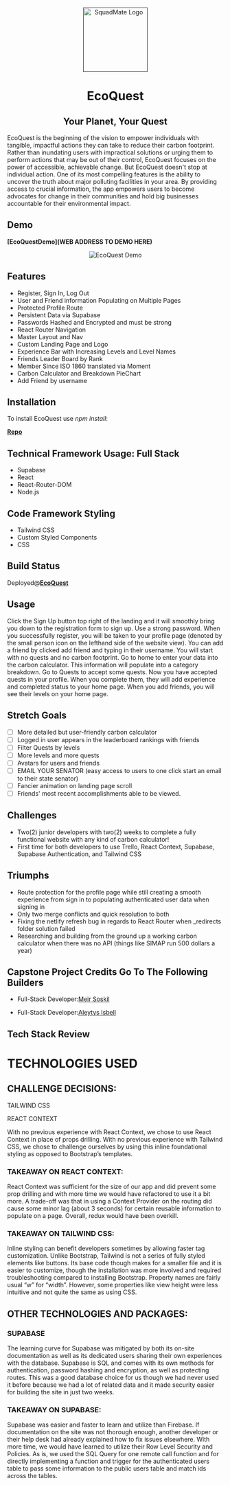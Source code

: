 <p align="center">
  <a href="" rel="" target="_blank"><img width="150" src="https://github.com/brittani-ericksen/SquadMate-Frontend/blob/main/public/squadmatelogo.png" alt="SquadMate Logo"></a></p>
</p>

<h1 align="center">EcoQuest</h1>
<h2 align="center">Your Planet, Your Quest</h2>
</div>

 EcoQuest is the beginning of the vision to empower individuals with tangible, impactful actions they can take to reduce their carbon footprint. Rather than inundating users with impractical solutions or urging them to perform actions that may be out of their control, EcoQuest focuses on the power of accessible, achievable change.
But EcoQuest doesn't stop at individual action. One of its most compelling features is the ability to uncover the truth about major polluting facilities in your area. By providing access to crucial information, the app empowers users to become advocates for change in their communities and hold big businesses accountable for their environmental impact.

 
## Demo
**[EcoQuestDemo](WEB ADDRESS TO DEMO HERE)**
<p align="center">
<img src="SCREENSHOT HERE" alt="EcoQuest Demo"></a>
</p>

## Features
- Register, Sign In, Log Out
- User and Friend information Populating on Multiple Pages
- Protected Profile Route
- Persistent Data via Supabase
- Passwords Hashed and Encrypted and must be strong
- React Router Navigation
- Master Layout and Nav
- Custom Landing Page and Logo
- Experience Bar with Increasing Levels and Level Names
- Friends Leader Board by Rank
- Member Since ISO 1860 translated via Moment
- Carbon Calculator and Breakdown PieChart
- Add Friend by username

## Installation
To install EcoQuest use *npm install*:

**[Repo](https://github.com/Meisosk/ecoQuest)**


## Technical Framework Usage: Full Stack 
- Supabase
- React
- React-Router-DOM
- Node.js

## Code Framework Styling
- Tailwind CSS
- Custom Styled Components
- CSS


## Build Status
Deployed@**[EcoQuest](https://eco-quest.netlify.app/)**

## Usage
Click the Sign Up button top right of the landing and it will smoothly bring you down to the registration form to sign up. Use a strong password. When you successfully register, you will be taken to your profile page (denoted by the small person icon on the lefthand side of the website view). You can add a friend by clicked add friend and typing in their username. You will start with no quests and no carbon footprint. Go to home to enter your data into the carbon calculator. This information will populate into a category breakdown. Go to Quests to accept some quests. Now you have accepted quests in your profile. When you complete them, they will add experience and completed status to your home page. When you add friends, you will see their levels on your home page. 


## Stretch Goals
- [ ] More detailed but user-friendly carbon calculator
- [ ] Logged in user appears in the leaderboard rankings with friends
- [ ] Filter Quests by levels
- [ ] More levels and more quests
- [ ] Avatars for users and friends
- [ ] EMAIL YOUR SENATOR (easy access to users to one click start an email to their state senator)
- [ ] Fancier animation on landing page scroll
- [ ] Friends' most recent accomplishments able to be viewed. 

## Challenges
- Two(2) junior developers with two(2) weeks to complete a fully functional website with any kind of carbon calculator!
- First time for both developers to use Trello, React Context, Supabase, Supabase Authentication, and Tailwind CSS

## Triumphs
- Route protection for the profile page while still creating a smooth experience from sign in to populating authenticated user data when signing in
- Only two merge conflicts and quick resolution to both
- Fixing the netlify refresh bug in regards to React Router when _redirects folder solution failed
- Researching and building from the ground up a working carbon calculator when there was no API (things like SIMAP run 500 dollars a year)

## Capstone Project Credits Go To The Following Builders
 
- Full-Stack Developer:[Meir Soskil](https://www.linkedin.com/in/meir-soskil/) 

- Full-Stack Developer:[Aleytys Isbell](https://www.linkedin.com/in/aleytys-isbell/) 




## Tech Stack Review

<h1>TECHNOLOGIES USED</h1>

<h2>CHALLENGE DECISIONS:</h2>

TAILWIND CSS

REACT CONTEXT

With no previous experience with React Context, we chose to use React Context in place of props drilling. With no previous experience with Tailwind CSS, we chose to challenge ourselves by using this inline foundational styling as opposed to Bootstrap’s templates.

<h3>TAKEAWAY ON REACT CONTEXT:</h3>
React Context was sufficient for the size of our app and did prevent some prop drilling and with more time we would have refactored to use it a bit more. A trade-off was that in using a Context Provider on the routing did cause some minor lag (about 3 seconds) for certain reusable information to populate on a page. Overall, redux would have been overkill.

<h3>TAKEAWAY ON TAILWIND CSS:</h3>
Inline styling can benefit developers sometimes by allowing faster tag customization. Unlike Bootstrap, Tailwind is not a series of fully styled elements like buttons. Its base code though makes for a smaller file and it is easier to customize, though the installation was more involved and required troubleshooting compared to installing Bootstrap. Property names are fairly usual “w” for “width”. However, some properties like view height were less intuitive and not quite the same as using CSS.

<h2>OTHER TECHNOLOGIES AND PACKAGES:</h2>

<h3>SUPABASE</h3>
The learning curve for Supabase was mitigated by both its on-site documentation as well as its dedicated users sharing their own experiences with the database. Supabase is SQL and comes with its own methods for authentication, password hashing and encryption, as well as protecting routes. This was a good database choice for us though we had never used it before because we had a lot of related data and it made security easier for building the site in just two weeks.

<h3>TAKEAWAY ON SUPABASE:</h3>
Supabase was easier and faster to learn and utilize than Firebase. If documentation on the site was not thorough enough, another developer or their help desk had already explained how to fix issues elsewhere. With more time, we would have learned to utilize their Row Level Security and Policies. As is, we used the SQL Query for one remote call function and for directly implementing a function and trigger for the authenticated users table to pass some information to the public users table and match ids across the tables.
